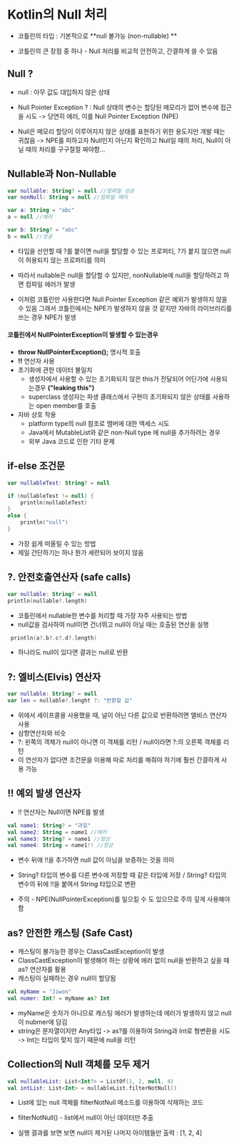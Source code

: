 # Kotlin의 Null 처리

- 코틀린의 타입 : 기본적으로 **null 불가능 (non-nullable) **

- 코틀린의 큰 장점 중 하나 - Null 처리를 비교적 안전하고, 간결하게 쓸 수 있음





## Null ?

- null : 아무 값도 대입하지 않은 상태



- Null Pointer Exception ?
  : Null 상태의 변수는 할당된 메모리가 없어 변수에 접근을 시도 -> 당연히 에러, 이를 Null Pointer Exception (NPE)

- Null은 메모리 할당이 이루어지지 않은 상태를 표현하기 위한 용도지만 개발 때는 귀찮음
  -> NPE를 피하고자 Null인지 아닌지 확인하고 Null일 때의 처리, Null이 아닐 때의 처리를 구구절절 짜야함...





## Nullable과 Non-Nullable

```kotlin
var nullable: String? = null //컴파일 성공
var nonNull: String = null //컴파일 에러
```

```kotlin
var a: String = "abc"
a = null //에러

var b: String? = "abc"
b = null //성공
```

- 타입을 선언할 때
  ?를 붙이면 null을 할당할 수 있는 프로퍼티,
  ?가 붙지 않으면 null이 허용되지 않는 프로퍼티를 의미

- 따라서 nullable은 null을 할당할 수 있지만, nonNullable에 null을 할당하려고 하면 컴파일 에러가 발생

- 이처럼 코틀린만 사용한다면 Null Pointer Exception 같은 예외가 발생하지 않을 수 있음
  그래서 코틀린에서는 NPE가 발생하지 않을 것 같지만 자바의 라이브러리를 쓰는 경우 NPE가 발생



#### 코틀린에서 NullPointerException이 발생할 수 있는경우

- **throw NullPointerException();** 명시적 호출
- **!!** 연산자 사용
- 초기화에 관한 데이터 불일치
  - 생성자에서 사용할 수 있는 초기화되지 않은 this가 전달되어 어딘가에 사용되는경우 **("leaking this")**
  - superclass 생성자는 파생 클래스에서 구현이 초기화되지 않은 상태를 사용하는 open member를 호출
- 자바 상호 작용
  - platform type의 null 참조로 멤버에 대한 액세스 시도
  - Java에서 MutableList와 같은 non-Null type 에 null을 추가하려는 경우
  - 외부 Java 코드로 인한 기타 문제





## **if-else** 조건문

```kotlin
var nullableTest: String? = null

if (nullableTest != null) {
    println(nullableTest)
}
else {
    println("null")
}
```

- 가장 쉽게 떠올릴 수 있는 방법
- 제일 간단하기는 하나 뭔가 세련되어 보이지 않음





## **?.** 안전호출연산자 (safe calls)

```kotlin
var nullable: String? = null
println(nullable?.length)
```

- 코틀린에서 nullable한 변수를 처리할 때 가장 자주 사용되는 방법
- null값을 검사하여 null이면 건너뛰고 null이 아닐 때는 호출된 연산을 실행



```kotlin
 println(a?.b?.c?.d?.length)
```

- 하나라도 null이 있다면 결과는 null로 반환





## **?:** 엘비스(Elvis) 연산자

```kotlin
var nullable: String? = null
var len = nullable?.lenght ?: "반환할 값"
```

- 위에서 세이프콜을 사용했을 때, 널이 아닌 다른 값으로 반환하려면 엘비스 연산자 사용
- 삼항연산자와 비슷
- ?: 왼쪽의 객체가 null이 아니면 이 객체를 리턴 / null이라면 ?:의 오른쪽 객체를 리턴
- 이 연산자가 없다면 조건문을 이용해 따로 처리를 해줘야 하기에 훨씬 간결하게 사용 가능





## **!!** 예외 발생 연산자

- !! 연산자는 Null이면 NPE를 발생

```kotlin
val name1: String? = "과일"
val name2: String = name1 //에러
val name3: String? = name1 //정상
val name4: String = name1!! //정상
```

- 변수 뒤에 !!을 추가하면 null 값이 아님을 보증하는 것을 의미
- String? 타입의 변수를 다른 변수에 저장할 때
  같은 타입에 저장 / String? 타입의 변수의 뒤에 !!을 붙여서 String 타입으로 변환

- 주의 - NPE(NullPointerException)를 일으킬 수 도 있으므로 주의 깊게 사용해야 함





## **as?** 안전한 캐스팅 (Safe Cast)

- 캐스팅이 불가능한 경우는 ClassCastException이 발생
- ClassCastException이 발생해야 하는 상황에 에러 없이 null을 반환하고 싶을 때 as? 연산자를 활용
- 캐스팅이 실패하는 경우 null이 할당됨



```kotlin
val myName = "Jiwon"
val numer: Int? = myName as? Int
```

- myName은 숫자가 아니므로 캐스팅 에러가 발생하는데 에러가 발생하지 않고 null이 nubmer에 담김
- string은 문자열이지만 Any타입 -> as?를 이용하여 String과 Int로 형변환을 시도 -> Int는 타입이 맞지 않기 때문에 null을 리턴





## Collection의 Null 객체를 모두 제거

```kotlin
val nullableList: List<Int?> = ListOf(1, 2, null, 4)
val intList: List<Int> = nullableList.filterNotNull()
```

- List에 있는 null 객체를 filterNotNull 메소드를 이용하여 삭제하는 코드
- filterNotNull() - list에서 null이 아닌 데이터만 추출



- 실행 결과를 보면 보면 null이 제거된 나머지 아이템들만 출력 : [1, 2, 4]